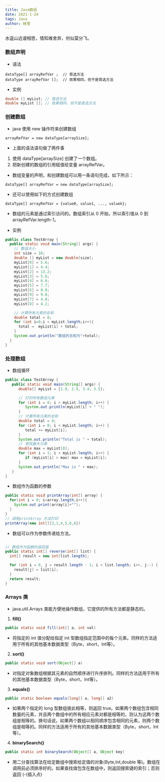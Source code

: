 ```yaml
---
title: Java数组
date: 2021-1-24
tags: Java
author: 映雪
---
```


水遥山远谩相思，情知难舍弃，何似莫分飞。

<!--more-->

### 数组声明

- 语法

```
dataType[] arrayRefVar ;  // 首选方法
dataType arrayRefVar [];  // 效果相同，但不是首选方法
```

- 实例

```java
double [] myList; // 首选方法
double myList []; // 效果相同，但不是首选方法
```

### 创建数组

- java 使用 new 操作符来创建数组

```
arrayRefVar = new dataType[arraySize];

```

- 上面的语法语句做了两件事

1. 使用 dataType[arraySize] 创建了一个数组。
2. 把新创建的数组的引用赋值给变量 arrayRefVar。

- 数组变量的声明，和创建数组可以用一条语句完成，如下所示：

```
dataType[] arrayRefVar = new dataType[arraySize];
```

- 还可以使用如下的方式创建数组

```
dataType[] arrayRefVar = {value0, value1, ..., valuek};
```

- 数组的元素是通过索引访问的。数组索引从 0 开始，所以索引值从 0 到 arrayRefVar.length-1。

- 实例

```java
public class TestArray {
  public static void main(String[] args) {
    // 数组大小
    int size = 10;
    double [] myList = new double[size];
    myList[0] = 5.6;
    myList[1] = 4.4;
    myList[2] = 13.2;
    myList[3] = 5.6;
    myList[4] = 6.6;
    myList[5] = 7.7;
    myList[6] = 8.8;
    myList[9] = 9.0;
    myList[7] = 4.0;
    myList[8] = 4.2;

    // 计算所有元素的总和
    double total = 0;
    for (int i=0;i < myList.length;i++){
      total =  myList[i] + total;
    }
    System.out.println("数组的总和为"+total);
  }
}

```

### 处理数组

- 数组循环

```java
public class TestArray {
   public static void main(String[] args) {
      double[] myList = {1.9, 2.9, 3.4, 3.5};

      // 打印所有数组元素
      for (int i = 0; i < myList.length; i++) {
         System.out.println(myList[i] + " ");
      }
      // 计算所有元素的总和
      double total = 0;
      for (int i = 0; i < myList.length; i++) {
         total += myList[i];
      }
      System.out.println("Total is " + total);
      // 查找最大元素
      double max = myList[0];
      for (int i = 1; i < myList.length; i++) {
         if (myList[i] > max) max = myList[i];
      }
      System.out.println("Max is " + max);
   }
}
```

- 数组作为函数的参数

```java
public static void printArray(int[] array) {
  for(int i = 0; i<array.length;i++){
    System.out.print(array[i]+"");
  }
}
// 调用printArray 方法打印
printArray(new int[]{3,1,4,5,6,6})
```

- 数组可以作为参数传递给方法。

```java

// 数组作为函数的返回值
public static int[] reverse(int[] list) {
  int[] result = new int[list.length];

  for (int i = 0, j = result.length - 1; i < list.length; i++, j--) {
    result[j] = list[i];
  }
  return result;
}
```

### Arrays 类

- java.util.Arrays 类能方便地操作数组，它提供的所有方法都是静态的。

1. **fill()**

```java
public static void fill(int[] a, int val)
```

- 将指定的 int 值分配给指定 int 型数组指定范围中的每个元素。同样的方法适用于所有的其他基本数据类型（Byte，short，Int等）。

2. **sort()**

```java
public static void sort(Object[] a)
```

- 对指定对象数组根据其元素的自然顺序进行升序排列。同样的方法适用于所有的其他基本数据类型（Byte，short，Int等）。

3. **equals()**

```java
public static boolean equals(long[] a, long[] a2)
```

-  如果两个指定的 long 型数组彼此相等，则返回 true。如果两个数组包含相同数量的元素，并且两个数组中的所有相应元素对都是相等的，则认为这两个数组是相等的。换句话说，如果两个数组以相同顺序包含相同的元素，则两个数组是相等的。同样的方法适用于所有的其他基本数据类型（Byte，short，Int 等）。

4. **binarySearch()**

```java
public static int binarySearch(Object[] a, Object key) 
```

-  用二分查找算法在给定数组中搜索给定值的对象(Byte,Int,double 等)。数组在调用前必须排序好的。如果查找值包含在数组中，则返回搜索键的索引；否则返回 (-(插入点)

